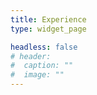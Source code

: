 ```yaml
---
title: Experience
type: widget_page

headless: false
# header:
#  caption: ""
#  image: ""
---
```



